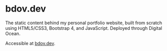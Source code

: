 # bdov.dev

The static content behind my personal portfolio website, built from scratch
using HTML5/CSS3, Bootstrap 4, and JavaScript. Deployed through Digital Ocean.

Accessible at [bdov.dev](https://bdov.dev).
